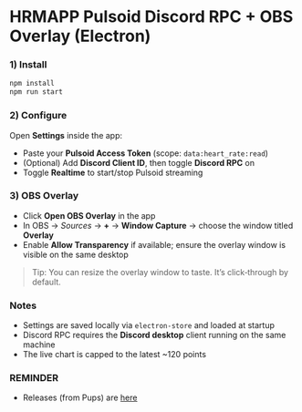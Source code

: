 # HRMAPP Pulsoid Discord RPC + OBS Overlay (Electron)

### 1) Install
```bash
npm install
npm run start
```

### 2) Configure
Open **Settings** inside the app:
- Paste your **Pulsoid Access Token** (scope: `data:heart_rate:read`)
- (Optional) Add **Discord Client ID**, then toggle **Discord RPC** on
- Toggle **Realtime** to start/stop Pulsoid streaming

### 3) OBS Overlay
- Click **Open OBS Overlay** in the app
- In OBS → *Sources* → **+** → **Window Capture** → choose the window titled **Overlay**
- Enable **Allow Transparency** if available; ensure the overlay window is visible on the same desktop

> Tip: You can resize the overlay window to taste. It’s click‑through by default.

### Notes
- Settings are saved locally via `electron-store` and loaded at startup
- Discord RPC requires the **Discord desktop** client running on the same machine
- The live chart is capped to the latest ~120 points

### REMINDER

- Releases (from Pups) are [here](https://webpoweredlab.com/hrmonitor/)